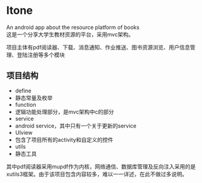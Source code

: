# Itone
An android app about the resource platform of books  
这是一个分享大学生教材资源的平台，采用mvc架构。

项目主体有pdf阅读器、下载、消息通知、作业推送、图书资源浏览、用户信息管理、登陆注册等多个模块

## 项目结构

- define
 - 静态常量及枚举
- function
 - 逻辑功能处理部分，是mvc架构中c的部分
- service
 - android service，其中只有一个关于更新的service
- UIview
 - 包含了项目所有的activity和自定义的控件
- utils
 - 静态工具
 
其中pdf阅读器采用mupdf作为内核，网络通信、数据库管理及反向注入采用的是xutils3框架。由于该项目包含内容较多，难以一一详述，在此不做过多说明。
